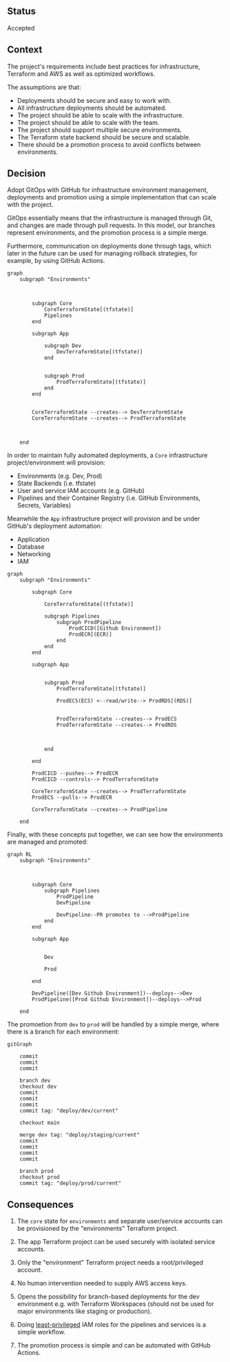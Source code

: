 ## Status
Accepted

## Context
The project's requirements include best practices for infrastructure, Terraform and AWS as well as optimized workflows. 

The assumptions are that:

- Deployments should be secure and easy to work with.
- All infrastructure deployments should be automated.
- The project should be able to scale with the infrastructure.
- The project should be able to scale with the team.
- The project should support multiple secure environments.
- The Terraform state backend should be secure and scalable.
- There should be a promotion process to avoid conflicts between environments.

## Decision

Adopt GitOps with GitHub for infrastructure environment management, deployments and promotion using a simple implementation that can scale with the project. 

GitOps essentially means that the infrastructure is managed through Git, and changes are made through pull requests. In this model, our branches represent environments, and the promotion process is a simple merge.

Furthermore, communication on deployments done through tags, which later in the future can be used for managing rollback strategies, for example, by using GitHub Actions.


```mermaid
graph 
    subgraph "Environments"
        


        subgraph Core
            CoreTerraformState[(tfstate)]
            Pipelines
        end

        subgraph App
        
            subgraph Dev
                DevTerraformState[(tfstate)] 
            end


            subgraph Prod
                ProdTerraformState[(tfstate)]
            end
        end

        
        CoreTerraformState --creates--> DevTerraformState
        CoreTerraformState --creates--> ProdTerraformState

        

    end

```

In order to maintain fully automated deployments, a `Core` infrastructure project/environment will provision:

- Environments (e.g. Dev, Prod)
- State Backends (i.e. tfstate)
- User and service IAM accounts (e.g. GitHub)
- Pipelines and their Container Registry (i.e. GitHub Environments, Secrets, Variables)


Meanwhile the `App` infrastructure project will provision and be under GitHub's deployment automation:

- Application
- Database 
- Networking
- IAM


```mermaid
graph 
    subgraph "Environments"

        subgraph Core

            CoreTerraformState[(tfstate)]
            
            subgraph Pipelines
                subgraph ProdPipeline
                    ProdCICD([Github Environment])
                    ProdECR[(ECR)]
                end
            end
        end

        subgraph App
           

            subgraph Prod
                ProdTerraformState[(tfstate)]
                
                ProdECS(ECS) <--read/write--> ProdRDS[(RDS)]
                
                
                ProdTerraformState --creates--> ProdECS
                ProdTerraformState --creates--> ProdRDS


                
            end
        
        end

        ProdCICD --pushes--> ProdECR
        ProdCICD --controls--> ProdTerraformState

        CoreTerraformState --creates--> ProdTerraformState
        ProdECS --pulls--> ProdECR

        CoreTerraformState --creates--> ProdPipeline

    end

```

Finally, with these concepts put together, we can see how the environments are managed and promoted:

```mermaid
graph RL
    subgraph "Environments"

        
        
        subgraph Core
            subgraph Pipelines
                ProdPipeline
                DevPipeline
                
                DevPipeline--PR promotes to -->ProdPipeline
            end
        end

        subgraph App
           

            Dev
            
            Prod
        
        end

        DevPipeline([Dev Github Environment])--deploys-->Dev
        ProdPipeline([Prod Github Environment])--deploys-->Prod

    end

```

The promoetion from `dev` to `prod` will be handled by a simple merge, where there is a branch for each environment:

```mermaid
gitGraph 

    commit
    commit
    commit

    branch dev
    checkout dev
    commit
    commit
    commit
    commit tag: "deploy/dev/current"

    checkout main

    merge dev tag: "deploy/staging/current"
    commit
    commit
    commit
    commit

    branch prod
    checkout prod
    commit tag: "deploy/prod/current"
```

## Consequences

1. The `core` state for `environments` and separate user/service accounts can be provisioned by the "environments" Terraform project. 

2. The app Terraform project can be used securely with isolated service accounts.

3. Only the "environment" Terraform project needs a root/privileged account.

4. No human intervention needed to supply AWS access keys.

5. Opens the possibility for branch-based deployments for the dev environment e.g. with Terraform Workspaces (should not be used for major environments like  staging or production).

5. Doing [least-privileged](https://docs.aws.amazon.com/IAM/latest/UserGuide/best-practices.html#grant-least-privilege) IAM roles for the pipelines and services is a simple workflow.

6. The promotion process is simple and can be automated with GitHub Actions.